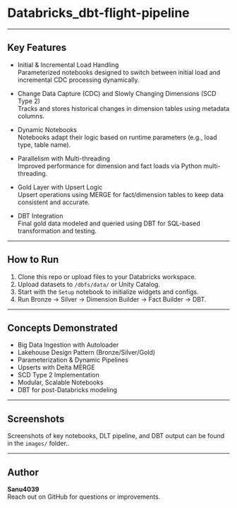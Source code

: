 # Databricks_dbt-flight-pipeline

---

## Key Features

- Initial & Incremental Load Handling  
  Parameterized notebooks designed to switch between initial load and incremental CDC processing dynamically.

- Change Data Capture (CDC) and Slowly Changing Dimensions (SCD Type 2)  
  Tracks and stores historical changes in dimension tables using metadata columns.

- Dynamic Notebooks  
  Notebooks adapt their logic based on runtime parameters (e.g., load type, table name).

- Parallelism with Multi-threading  
  Improved performance for dimension and fact loads via Python multi-threading.

- Gold Layer with Upsert Logic  
  Upsert operations using MERGE for fact/dimension tables to keep data consistent and accurate.

- DBT Integration  
  Final gold data modeled and queried using DBT for SQL-based transformation and testing.

---

## How to Run

1. Clone this repo or upload files to your Databricks workspace.
2. Upload datasets to `/dbfs/data/` or Unity Catalog.
3. Start with the `Setup` notebook to initialize widgets and configs.
4. Run Bronze → Silver → Dimension Builder → Fact Builder → DBT.

---

## Concepts Demonstrated

- Big Data Ingestion with Autoloader
- Lakehouse Design Pattern (Bronze/Silver/Gold)
- Parameterization & Dynamic Pipelines
- Upserts with Delta MERGE
- SCD Type 2 Implementation
- Modular, Scalable Notebooks
- DBT for post-Databricks modeling

---

## Screenshots

Screenshots of key notebooks, DLT pipeline, and DBT output can be found in the `images/` folder..

---

## Author

**Sanu4039**  
Reach out on GitHub for questions or improvements.
